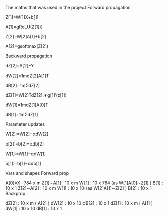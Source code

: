 The maths that was used in the project Forward propagation

Z[1]=W[1]X+b[1]
 
A[1]=gReLU(Z[1]))
 
Z[2]=W[2]A[1]+b[2]
 
A[2]=gsoftmax(Z[2])
 
Backward propagation

dZ[2]=A[2]−Y
 
dW[2]=1mdZ[2]A[1]T
 
dB[2]=1mΣdZ[2]
 
dZ[1]=W[2]TdZ[2].∗g[1]′(z[1])
 
dW[1]=1mdZ[1]A[0]T
 
dB[1]=1mΣdZ[1]
 
Parameter updates

W[2]:=W[2]−αdW[2]
 
b[2]:=b[2]−αdb[2]
 
W[1]:=W[1]−αdW[1]
 
b[1]:=b[1]−αdb[1]
 
Vars and shapes
Forward prop

A[0]=X
 : 784 x m
Z[1]∼A[1]
 : 10 x m
W[1]
 : 10 x 784 (as  W[1]A[0]∼Z[1]
 )
B[1]
 : 10 x 1
Z[2]∼A[2]
 : 10 x m
W[1]
 : 10 x 10 (as  W[2]A[1]∼Z[2]
 )
B[2]
 : 10 x 1
Backprop

dZ[2]
 : 10 x m (  A[2]
 )
dW[2]
 : 10 x 10
dB[2]
 : 10 x 1
dZ[1]
 : 10 x m (  A[1]
 )
dW[1]
 : 10 x 10
dB[1]
 : 10 x 1
